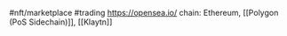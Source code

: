 #nft/marketplace #trading
https://opensea.io/
chain: Ethereum, [[Polygon (PoS Sidechain)]], [[Klaytn]]